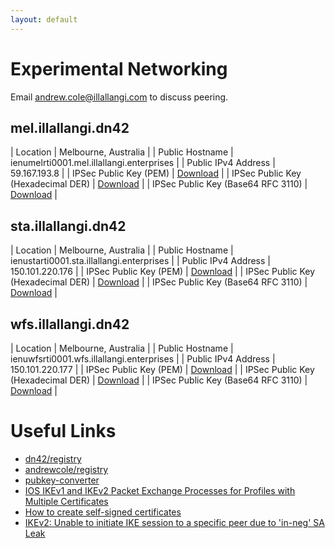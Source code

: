 ```yaml
---
layout: default
---
```


# Experimental Networking

Email [andrew.cole@illallangi.com][1] to discuss peering.

## mel.illallangi.dn42

| Location                           | Melbourne, Australia                      |
| Public Hostname                    | ienumelrti0001.mel.illallangi.enterprises |
| Public IPv4 Address                | 59.167.193.8                              |
| IPSec Public Key (PEM)             | [Download][2]                             |
| IPSec Public Key (Hexadecimal DER) | [Download][3]                             |
| IPSec Public Key (Base64 RFC 3110) | [Download][4]                             |

## sta.illallangi.dn42

| Location                           | Melbourne, Australia                      |
| Public Hostname                    | ienustarti0001.sta.illallangi.enterprises |
| Public IPv4 Address                | 150.101.220.176                           |
| IPSec Public Key (PEM)             | [Download][5]                             |
| IPSec Public Key (Hexadecimal DER) | [Download][6]                             |
| IPSec Public Key (Base64 RFC 3110) | [Download][7]                             |

## wfs.illallangi.dn42

| Location                           | Melbourne, Australia                      |
| Public Hostname                    | ienuwfsrti0001.wfs.illallangi.enterprises |
| Public IPv4 Address                | 150.101.220.177                           |
| IPSec Public Key (PEM)             | [Download][8]                             |
| IPSec Public Key (Hexadecimal DER) | [Download][9]                             |
| IPSec Public Key (Base64 RFC 3110) | [Download][10]                             |

# Useful Links

* [dn42/registry][11]
* [andrewcole/registry][12]
* [pubkey-converter][13]
* [IOS IKEv1 and IKEv2 Packet Exchange Processes for Profiles with Multiple Certificates][14]
* [How to create self-signed certificates][15]
* [IKEv2: Unable to initiate IKE session to a specific peer due to 'in-neg' SA Leak][16]

[1]: mailto:andrew.cole@illallangi.com?subject=DN42%20Peering
[2]: keys/ienumelrti0001.mel.illallangi.enterprises.pem
[3]: keys/ienumelrti0001.mel.illallangi.enterprises.der
[4]: keys/ienumelrti0001.mel.illallangi.enterprises.txt
[5]: keys/ienustarti0001.sta.illallangi.enterprises.pem
[6]: keys/ienustarti0001.sta.illallangi.enterprises.der
[7]: keys/ienustarti0001.sta.illallangi.enterprises.txt
[8]: keys/ienuwfsrti0001.wfs.illallangi.enterprises.pem
[9]: keys/ienuwfsrti0001.wfs.illallangi.enterprises.der
[10]: keys/ienuwfsrti0001.wfs.illallangi.enterprises.txt
[11]: https://git.dn42.us/dn42/registry
[12]: https://git.dn42.us/andrewcole/registry
[13]: https://git.dn42.us/ryan/pubkey-converter
[14]: https://www.cisco.com/c/en/us/support/docs/security-vpn/internet-security-association-key-management-protocol-isakmp/117633-technote-ISAKMP-00.html
[15]: https://www.ciscozine.com/how-to-create-self-signed-certificates/
[16]: https://bst.cloudapps.cisco.com/bugsearch/bug/CSCvd69373
